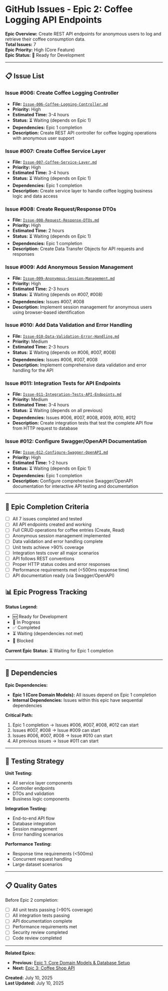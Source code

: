 # GitHub Issues - Epic 2: Coffee Logging API Endpoints

**Epic Overview:** Create REST API endpoints for anonymous users to log and retrieve their coffee consumption data.  
**Total Issues:** 7  
**Epic Priority:** High (Core Feature)  
**Epic Status:** 🚧 Ready for Development  

---

## 📋 Issue List

### Issue #006: Create Coffee Logging Controller
- **File:** [`Issue-006-Coffee-Logging-Controller.md`](./Issue-006-Coffee-Logging-Controller.md)
- **Priority:** High
- **Estimated Time:** 3-4 hours
- **Status:** ⏳ Waiting (depends on Epic 1)
- **Dependencies:** Epic 1 completion
- **Description:** Create REST API controller for coffee logging operations with anonymous user support

### Issue #007: Create Coffee Service Layer
- **File:** [`Issue-007-Coffee-Service-Layer.md`](./Issue-007-Coffee-Service-Layer.md)
- **Priority:** High
- **Estimated Time:** 3-4 hours
- **Status:** ⏳ Waiting (depends on Epic 1)
- **Dependencies:** Epic 1 completion
- **Description:** Create service layer to handle coffee logging business logic and data access

### Issue #008: Create Request/Response DTOs
- **File:** [`Issue-008-Request-Response-DTOs.md`](./Issue-008-Request-Response-DTOs.md)
- **Priority:** High
- **Estimated Time:** 2 hours
- **Status:** ⏳ Waiting (depends on Epic 1)
- **Dependencies:** Epic 1 completion
- **Description:** Create Data Transfer Objects for API requests and responses

### Issue #009: Add Anonymous Session Management
- **File:** [`Issue-009-Anonymous-Session-Management.md`](./Issue-009-Anonymous-Session-Management.md)
- **Priority:** High
- **Estimated Time:** 2-3 hours
- **Status:** ⏳ Waiting (depends on #007, #008)
- **Dependencies:** Issues #007, #008
- **Description:** Implement session management for anonymous users using browser-based identification

### Issue #010: Add Data Validation and Error Handling
- **File:** [`Issue-010-Data-Validation-Error-Handling.md`](./Issue-010-Data-Validation-Error-Handling.md)
- **Priority:** Medium
- **Estimated Time:** 2-3 hours
- **Status:** ⏳ Waiting (depends on #006, #007, #008)
- **Dependencies:** Issues #006, #007, #008
- **Description:** Implement comprehensive data validation and error handling for the API

### Issue #011: Integration Tests for API Endpoints
- **File:** [`Issue-011-Integration-Tests-API-Endpoints.md`](./Issue-011-Integration-Tests-API-Endpoints.md)
- **Priority:** Medium
- **Estimated Time:** 3-4 hours
- **Status:** ⏳ Waiting (depends on all previous)
- **Dependencies:** Issues #006, #007, #008, #009, #010, #012
- **Description:** Create integration tests that test the complete API flow from HTTP request to database

### Issue #012: Configure Swagger/OpenAPI Documentation
- **File:** [`Issue-012-Configure-Swagger-OpenAPI.md`](./Issue-012-Configure-Swagger-OpenAPI.md)
- **Priority:** High
- **Estimated Time:** 1-2 hours
- **Status:** ⏳ Waiting (depends on Epic 1)
- **Dependencies:** Epic 1 completion
- **Description:** Configure comprehensive Swagger/OpenAPI documentation for interactive API testing and documentation

---

## 🎯 Epic Completion Criteria

- [ ] All 7 issues completed and tested
- [ ] All API endpoints created and working
- [ ] Full CRUD operations for coffee entries (Create, Read)
- [ ] Anonymous session management implemented
- [ ] Data validation and error handling complete
- [ ] Unit tests achieve >90% coverage
- [ ] Integration tests cover all major scenarios
- [ ] API follows REST conventions
- [ ] Proper HTTP status codes and error responses
- [ ] Performance requirements met (<500ms response time)
- [ ] API documentation ready (via Swagger/OpenAPI)

## 📊 Epic Progress Tracking

**Status Legend:**
- 🆕 Ready for Development
- 🔄 In Progress  
- ✅ Completed
- ⏳ Waiting (dependencies not met)
- 🚫 Blocked

**Current Epic Status:** ⏳ Waiting for Epic 1 completion

---

## 🔗 Dependencies

**Epic Dependencies:**
- **Epic 1 (Core Domain Models):** All issues depend on Epic 1 completion
- **Internal Dependencies:** Issues within this epic have sequential dependencies

**Critical Path:**
1. Epic 1 completion → Issues #006, #007, #008, #012 can start
2. Issues #007, #008 → Issue #009 can start  
3. Issues #006, #007, #008 → Issue #010 can start
4. All previous issues → Issue #011 can start

---

## 🧪 Testing Strategy

**Unit Testing:**
- All service layer components
- Controller endpoints
- DTOs and validation
- Business logic components

**Integration Testing:**
- End-to-end API flow
- Database integration
- Session management
- Error handling scenarios

**Performance Testing:**
- Response time requirements (<500ms)
- Concurrent request handling
- Large dataset scenarios

---

## 📋 Quality Gates

Before Epic 2 completion:
- [ ] All unit tests passing (>90% coverage)
- [ ] All integration tests passing
- [ ] API documentation complete
- [ ] Performance requirements met
- [ ] Security review completed
- [ ] Code review completed

---

**Related Epics:**
- **Previous:** [Epic 1: Core Domain Models & Database Setup](../Epic-1-Domain-Models.md)
- **Next:** [Epic 3: Coffee Shop API](../Epic-3-Coffee-Shop-API.md)

**Created:** July 10, 2025  
**Last Updated:** July 10, 2025
